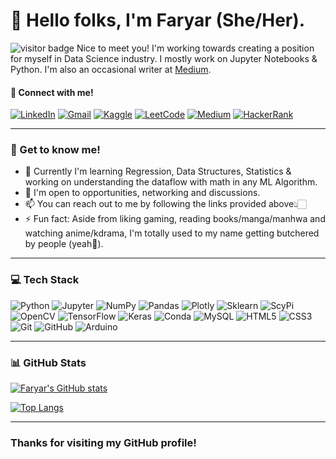 # 🌻 Hello folks, I'm Faryar (She/Her).
![visitor badge](https://visitor-badge.glitch.me/badge?page_id=faryar251.visitor-badge&left_color=red&right_color=green&left_text=Hello%20Visitors) Nice to meet you! I'm working towards creating a position for myself in Data Science industry. I mostly work on Jupyter Notebooks & Python. I'm also an occasional writer at [Medium](https://medium.com/@faryar.m).
<!-- ______ -->
#### 📧 Connect with me!
[![LinkedIn](https://img.shields.io/badge/linkedin-%230077B5.svg?style=for-the-badge&logo=linkedin&logoColor=white)](https://www.linkedin.com/in/faryarmemon/) [![Gmail](https://img.shields.io/badge/Gmail-D14836?style=for-the-badge&logo=gmail&logoColor=white)](mailto:faryarmemon251@gmail.com?subject=[GitHub]%20Source%20Han%20Sans) [![Kaggle](https://img.shields.io/badge/Kaggle-035a7d?style=for-the-badge&logo=kaggle&logoColor=white)](https://www.kaggle.com/faryarmemon) [![LeetCode](https://img.shields.io/badge/LeetCode-000000?style=for-the-badge&logo=LeetCode&logoColor=#d16c06)](https://leetcode.com/faryar251/) [![Medium](https://img.shields.io/badge/Medium-12100E?style=for-the-badge&logo=medium&logoColor=white)](https://medium.com/@faryar.m) [![HackerRank](https://img.shields.io/badge/-Hackerrank-2EC866?style=for-the-badge&logo=HackerRank&logoColor=white)](https://www.hackerrank.com/faryar251) 

______

### 🔆 Get to know me!

- 🔭 Currently I'm learning Regression, Data Structures, Statistics & working on understanding the dataflow with math in any ML Algorithm.
- 👯 I'm open to opportunities, networking and discussions.
- 📫 You can reach out to me by following the links provided above👆🏻
- ⚡ Fun fact: Aside from liking gaming, reading books/manga/manhwa and watching anime/kdrama, I'm totally used to my name getting butchered by people (yeah🙂).
_______

### 💻 Tech Stack
![Python](https://img.shields.io/badge/Python-FFD43B?style=for-the-badge&logo=python&logoColor=blue) ![Jupyter](https://img.shields.io/badge/Jupyter-F37626.svg?&style=for-the-badge&logo=Jupyter&logoColor=white) ![NumPy](https://img.shields.io/badge/numpy-%23013243.svg?style=for-the-badge&logo=numpy&logoColor=white) ![Pandas](https://img.shields.io/badge/Pandas-2C2D72?style=for-the-badge&logo=pandas&logoColor=white) ![Plotly](https://img.shields.io/badge/Plotly-239120?style=for-the-badge&logo=plotly&logoColor=white) ![Sklearn](https://img.shields.io/badge/scikit_learn-F7931E?style=for-the-badge&logo=scikit-learn&logoColor=white) ![ScyPi](https://img.shields.io/badge/SciPy-654FF0?style=for-the-badge&logo=SciPy&logoColor=white) ![OpenCV](https://img.shields.io/badge/OpenCV-27338e?style=for-the-badge&logo=OpenCV&logoColor=white) ![TensorFlow](https://img.shields.io/badge/TensorFlow-FF6F00?style=for-the-badge&logo=TensorFlow&logoColor=white) ![Keras](https://img.shields.io/badge/Keras-D00000?style=for-the-badge&logo=Keras&logoColor=white) ![Conda](https://img.shields.io/badge/conda-342B029.svg?&style=for-the-badge&logo=anaconda&logoColor=whit) ![MySQL](https://img.shields.io/badge/mysql-%2300f.svg?style=for-the-badge&logo=mysql&logoColor=white) ![HTML5](https://img.shields.io/badge/html5-%23E34F26.svg?style=for-the-badge&logo=html5&logoColor=white) ![CSS3](https://img.shields.io/badge/css3-%231572B6.svg?style=for-the-badge&logo=css3&logoColor=white) ![Git](https://img.shields.io/badge/git-%23F05033.svg?style=for-the-badge&logo=git&logoColor=white) ![GitHub](https://img.shields.io/badge/github-%23121011.svg?style=for-the-badge&logo=github&logoColor=white) ![Arduino](https://img.shields.io/badge/-Arduino-00979D?style=for-the-badge&logo=Arduino&logoColor=white)

_________
### 📊 GitHub Stats
[![Faryar's GitHub stats](https://github-readme-stats-sigma-five.vercel.app/api?username=faryar251&show_icons=true&theme=dracula)](https://github.com/faryar251/github-readme-stats)

[![Top Langs](https://github-readme-stats-sigma-five.vercel.app/api/top-langs/?username=faryar251&layout=compact&theme=dracula)](https://github.com/faryar251/github-readme-stats)

________

### Thanks for visiting my GitHub profile!
